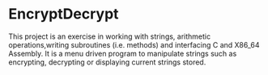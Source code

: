 # EncryptDecrypt
This project is an exercise in working with strings, arithmetic operations,writing subroutines (i.e. methods) and interfacing C and X86_64 Assembly.
It is a menu driven program to manipulate strings such as encrypting, decrypting or displaying current strings stored. 
